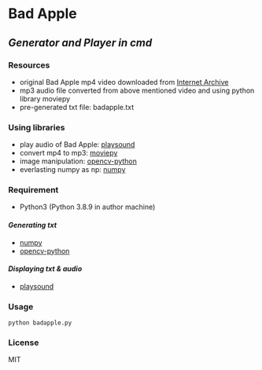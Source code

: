# Bad Apple
## _Generator and Player in cmd_

### Resources
- original Bad Apple mp4 video downloaded from [Internet Archive](https://archive.org/details/TouhouBadApple)
- mp3 audio file converted from above mentioned video and using python library moviepy
- pre-generated txt file: badapple.txt

### Using libraries
- play audio of Bad Apple: [playsound](https://pypi.org/project/playsound/)
- convert mp4 to mp3: [moviepy](https://pypi.org/project/moviepy/)
- image manipulation: [opencv-python](https://pypi.org/project/opencv-python/)
- everlasting numpy as np: [numpy](https://pypi.org/project/numpy/)

### Requirement
- Python3 (Python 3.8.9 in author machine)

#### _Generating txt_
- [numpy](https://pypi.org/project/numpy/)
- [opencv-python](https://pypi.org/project/opencv-python/)

#### _Displaying txt & audio_
- [playsound](https://pypi.org/project/playsound/)


### Usage
```
python badapple.py
```

### License
MIT